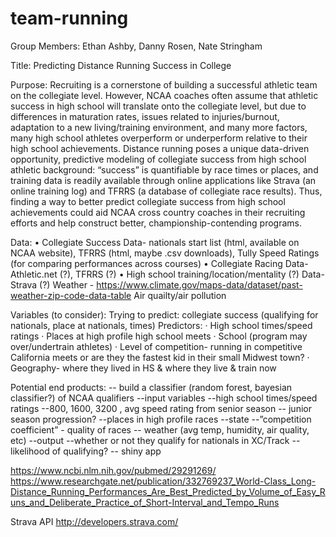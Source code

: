 # team-running

Group Members: Ethan Ashby, Danny Rosen, Nate Stringham
 
Title: Predicting Distance Running Success in College
 
Purpose: Recruiting is a cornerstone of building a successful athletic team on the collegiate level. However, NCAA coaches often assume that athletic success in high school will translate onto the collegiate level, but due to differences in maturation rates, issues related to injuries/burnout, adaptation to a new living/training environment, and many more factors, many high school athletes overperform or underperform relative to their high school achievements. Distance running poses a unique data-driven opportunity, predictive modeling of collegiate success from high school athletic background: “success” is quantifiable by race times or places, and training data is readily available through online applications like Strava (an online training log) and TFRRS (a database of collegiate race results). Thus, finding a way to better predict collegiate success from high school achievements could aid NCAA cross country coaches in their recruiting efforts and help construct better, championship-contending programs. 

Data:
• Collegiate Success Data- nationals start list (html, available on NCAA website), TFRRS (html, maybe .csv downloads), Tully Speed Ratings (for comparing performances across courses)
• Collegiate Racing Data- Athletic.net (?), TFRRS (?)
• High school training/location/mentality (?) Data- Strava (?)
Weather - https://www.climate.gov/maps-data/dataset/past-weather-zip-code-data-table
Air quailty/air pollution

Variables (to consider):
Trying to predict: collegiate success (qualifying for nationals, place at nationals, times)
Predictors:
·      High school times/speed ratings
·      Places at high profile high school meets
·      School (program may over/undertrain athletes)
·      Level of competition- running in competitive California meets or are they the fastest kid in their small Midwest town?
·      Geography- where they lived in HS & where they live & train now
 
Potential end products:
 	-- build a classifier (random forest, bayesian classifier?) of NCAA qualifiers
		--input variables 
			--high school times/speed ratings
				--800, 1600, 3200 , avg speed rating from senior season
				-- junior season progression?
			--places in high profile races
			--state 
			--”competition coefficient” - quality of races
			-- weather (avg temp, humidity, air quality, etc)
		--output
			--whether or not they qualify for nationals in XC/Track
			--likelihood of qualifying?
	-- shiny app 
			

https://www.ncbi.nlm.nih.gov/pubmed/29291269/
https://www.researchgate.net/publication/332769237_World-Class_Long-Distance_Running_Performances_Are_Best_Predicted_by_Volume_of_Easy_Runs_and_Deliberate_Practice_of_Short-Interval_and_Tempo_Runs
 
Strava API
http://developers.strava.com/
 

